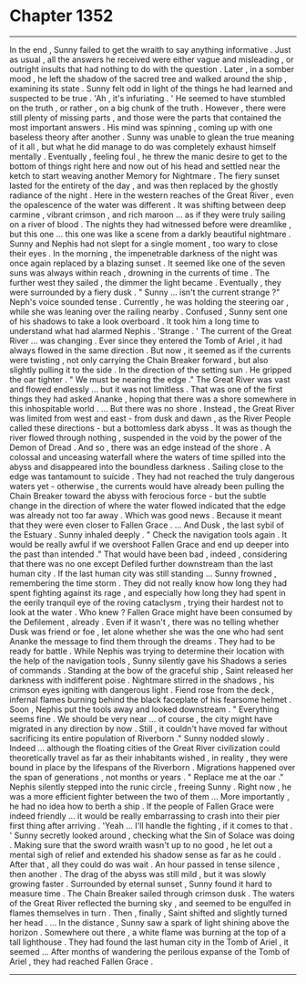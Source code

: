 
# Chapter 1352


---

In the end , Sunny failed to get the wraith to say anything informative . Just as usual , all the answers he received were either vague and misleading , or outright insults that had nothing to do with the question .
Later , in a somber mood , he left the shadow of the sacred tree and walked around the ship , examining its state . Sunny felt odd in light of the things he had learned and suspected to be true .
'Ah , it's infuriating . '
He seemed to have stumbled on the truth , or rather , on a big chunk of the truth . However , there were still plenty of missing parts , and those were the parts that contained the most important answers .
His mind was spinning , coming up with one baseless theory after another . Sunny was unable to glean the true meaning of it all , but what he did manage to do was completely exhaust himself mentally .
Eventually , feeling foul , he threw the manic desire to get to the bottom of things right here and now out of his head and settled near the ketch to start weaving another Memory for Nightmare .
The fiery sunset lasted for the entirety of the day , and was then replaced by the ghostly radiance of the night . Here in the western reaches of the Great River , even the opalescence of the water was different . It was shifting between deep carmine , vibrant crimson , and rich maroon ... as if they were truly sailing on a river of blood .
The nights they had witnessed before were dreamlike , but this one ... this one was like a scene from a darkly beautiful nightmare .
Sunny and Nephis had not slept for a single moment , too wary to close their eyes .
In the morning , the impenetrable darkness of the night was once again replaced by a blazing sunset . It seemed like one of the seven suns was always within reach , drowning in the currents of time .
The further west they sailed , the dimmer the light became . Eventually , they were surrounded by a fiery dusk .
" Sunny ... isn't the current strange ?"
Neph's voice sounded tense .
Currently , he was holding the steering oar , while she was leaning over the railing nearby .
Confused , Sunny sent one of his shadows to take a look overboard . It took him a long time to understand what had alarmed Nephis .
'Strange . '
The current of the Great River ... was changing .
Ever since they entered the Tomb of Ariel , it had always flowed in the same direction . But now , it seemed as if the currents were twisting , not only carrying the Chain Breaker forward , but also slightly pulling it to the side .
In the direction of the setting sun .
He gripped the oar tighter .
" We must be nearing the edge ."
The Great River was vast and flowed endlessly ... but it was not limitless . That was one of the first things they had asked Ananke , hoping that there was a shore somewhere in this inhospitable world .
... But there was no shore .
Instead , the Great River was limited from west and east - from dusk and dawn , as the River People called these directions - but a bottomless dark abyss . It was as though the river flowed through nothing , suspended in the void by the power of the Demon of Dread .
And so , there was an edge instead of the shore . A colossal and unceasing waterfall where the waters of time spilled into the abyss and disappeared into the boundless darkness . Sailing close to the edge was tantamount to suicide .
They had not reached the truly dangerous waters yet - otherwise , the currents would have already been pulling the Chain Breaker toward the abyss with ferocious force - but the subtle change in the direction of where the water flowed indicated that the edge was already not too far away .
Which was good news .
Because it meant that they were even closer to Fallen Grace .
... And Dusk , the last sybil of the Estuary .
Sunny inhaled deeply .
" Check the navigation tools again . It would be really awful if we overshoot Fallen Grace and end up deeper into the past than intended ."
That would have been bad , indeed , considering that there was no one except Defiled further downstream than the last human city .
If the last human city was still standing ...
Sunny frowned , remembering the time storm . They did not really know how long they had spent fighting against its rage , and especially how long they had spent in the eerily tranquil eye of the roving cataclysm , trying their hardest not to look at the water .
Who knew ? Fallen Grace might have been consumed by the Defilement , already .
Even if it wasn't , there was no telling whether Dusk was friend or foe , let alone whether she was the one who had sent Ananke the message to find them through the dreams .
They had to be ready for battle .
While Nephis was trying to determine their location with the help of the navigation tools , Sunny silently gave his Shadows a series of commands .
Standing at the bow of the graceful ship , Saint released her darkness with indifferent poise . Nightmare stirred in the shadows , his crimson eyes igniting with dangerous light . Fiend rose from the deck , infernal flames burning behind the black faceplate of his fearsome helmet .
Soon , Nephis put the tools away and looked downstream .
" Everything seems fine . We should be very near ... of course , the city might have migrated in any direction by now . Still , it couldn't have moved far without sacrificing its entire population of Riverborn ."
Sunny nodded slowly . Indeed ... although the floating cities of the Great River civilization could theoretically travel as far as their inhabitants wished , in reality , they were bound in place by the lifespans of the Riverborn . Migrations happened over the span of generations , not months or years .
" Replace me at the oar ."
Nephis silently stepped into the runic circle , freeing Sunny . Right now , he was a more efficient fighter between the two of them ...
More importantly , he had no idea how to berth a ship . If the people of Fallen Grace were indeed friendly ... it would be really embarrassing to crash into their pier first thing after arriving .
'Yeah ... I'll handle the fighting , if it comes to that . '
Sunny secretly looked around , checking what the Sin of Solace was doing . Making sure that the sword wraith wasn't up to no good , he let out a mental sigh of relief and extended his shadow sense as far as he could .
After that , all they could do was wait .
An hour passed in tense silence , then another . The drag of the abyss was still mild , but it was slowly growing faster . Surrounded by eternal sunset , Sunny found it hard to measure time .
The Chain Breaker sailed through crimson dusk . The waters of the Great River reflected the burning sky , and seemed to be engulfed in flames themselves in turn .
Then , finally , Saint shifted and slightly turned her head .
... In the distance , Sunny saw a spark of light shining above the horizon . Somewhere out there , a white flame was burning at the top of a tall lighthouse .
They had found the last human city in the Tomb of Ariel , it seemed ...
After months of wandering the perilous expanse of the Tomb of Ariel , they had reached Fallen Grace .

---

